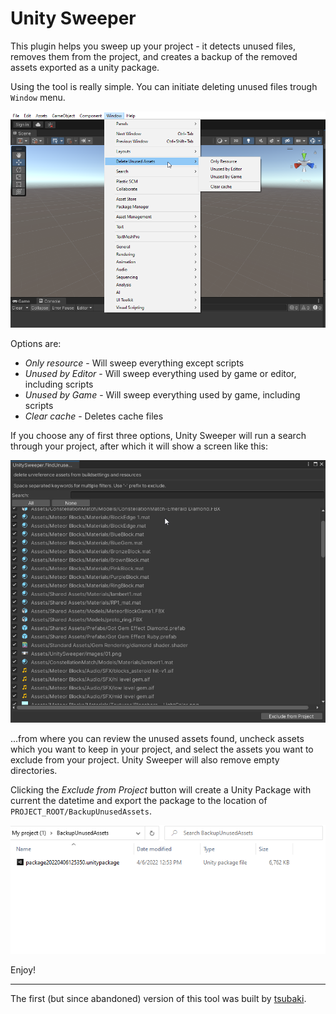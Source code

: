﻿# Unity Sweeper

This plugin helps you sweep up your project - it detects unused files, removes them from the project, and creates a backup of the removed assets exported as a unity package.

Using the tool is really simple. You can initiate deleting unused files trough `Window` menu.

![Window menu choices](Images/01.png)

Options are:
* _Only resource_ - Will sweep everything except scripts
* _Unused by Editor_ - Will sweep everything used by game or editor, including scripts
* _Unused by Game_ - Will sweep everything used by game, including scripts
* _Clear cache_ - Deletes cache files

If you choose any of first three options, Unity Sweeper will run a search through your project, after which it will show a screen like this:

![Sweep window](Images/02.png)

...from where you can review the unused assets found, uncheck assets which you want to keep in your project, and select the assets you want to exclude from your project. Unity Sweeper will also remove empty directories. 

Clicking the _Exclude from Project_ button will create a Unity Package with current the datetime and export the package to the location of `PROJECT_ROOT/BackupUnusedAssets`.

![Final result](Images/03.png)

Enjoy!

---------------------

The first (but since abandoned) version of this tool was built by [tsubaki](https://github.com/tsubaki).
